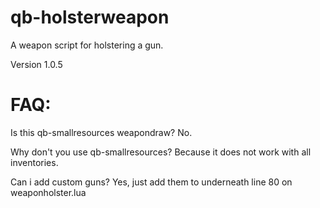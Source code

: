# qb-holsterweapon
A weapon script for holstering a gun.

Version 1.0.5

# FAQ:

Is this qb-smallresources weapondraw? No.

Why don't you use qb-smallresources? Because it does not work with all inventories.

Can i add custom guns? Yes, just add them to underneath line 80 on weaponholster.lua
